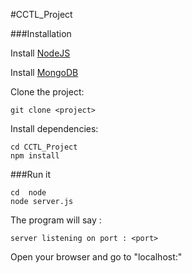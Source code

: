 #CCTL_Project

###Installation

Install [NodeJS](http://nodejs.org/)

Install [MongoDB](http://www.mongodb.org/)

Clone the project:
```
git clone <project>
```
Install dependencies:
```
cd CCTL_Project
npm install
```
 
###Run it

```
cd  node
node server.js
```
The program will say :
```
server listening on port : <port>
```
Open your browser and go to "localhost:<port>"
